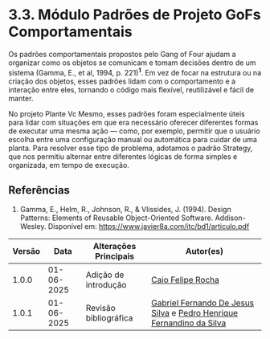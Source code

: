 # 3.3. Módulo Padrões de Projeto GoFs Comportamentais

Os padrões comportamentais propostos pelo Gang of Four ajudam a organizar como os objetos se comunicam e tomam decisões dentro de um sistema (Gamma, E., et al, 1994, p. 221)<sup><a><b>1</b></a></sup>. Em vez de focar na estrutura ou na criação dos objetos, esses padrões lidam com o comportamento e a interação entre eles, tornando o código mais flexível, reutilizável e fácil de manter.

No projeto Plante Vc Mesmo, esses padrões foram especialmente úteis para lidar com situações em que era necessário oferecer diferentes formas de executar uma mesma ação — como, por exemplo, permitir que o usuário escolha entre uma configuração manual ou automática para cuidar de uma planta. Para resolver esse tipo de problema, adotamos o padrão Strategy, que nos permitiu alternar entre diferentes lógicas de forma simples e organizada, em tempo de execução.

## Referências

1. <a id="#ref1"></a>Gamma, E., Helm, R., Johnson, R., & Vlissides, J. (1994). Design Patterns: Elements of Reusable Object-Oriented Software. Addison-Wesley. Disponível em: https://www.javier8a.com/itc/bd1/articulo.pdf

| Versão | Data       | Alterações Principais                             | Autor(es)        |
|--------|------------|---------------------------------------------------| ---------------- |
| 1.0.0  | 01-06-2025 | Adição de introdução | [Caio Felipe Rocha][caio-felipee] |
| 1.0.1  | 01-06-2025 | Revisão bibliográfica | [Gabriel Fernando De Jesus Silva][MMcLovin] e [Pedro Henrique Fernandino da Silva][PedroHenrique061] |

[artrsousa1]: https://github.com/artrsousa1  
[CaioHabibe]: https://github.com/CaioHabibe  
[caio-felipee]: https://github.com/caio-felipee  
[caiolamego]: https://github.com/caiolamego  
[dcasseb]: https://github.com/dcasseb  
[MMcLovin]: https://github.com/MMcLovin  
[mateusvrs]: https://github.com/mateusvrs  
[MatheussBrant]: https://github.com/MatheussBrant  
[PedroHenrique061]: https://github.com/PedroHenrique061  
[rmatuda]: https://github.com/rmatuda



